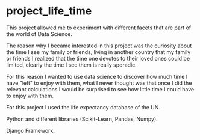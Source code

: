 # project_life_time

This project allowed me to experiment with different facets that are part of the world of Data Science. 

The reason why I became interested in this project was the curiosity about the time I see my family or friends, living in another country that my family or friends I realized that the time one devotes to their loved ones could be limited, clearly the time I see them is really sporadic. 

For this reason I wanted to use data science to discover how much time I have "left" to enjoy with them, what I never thought was that once I did the relevant calculations I would be surprised to see how little time I could have to enjoy with them. 

For this project I used the life expectancy database of the UN.

Python and different libraries (Scikit-Learn, Pandas, Numpy).

Django Framework.


